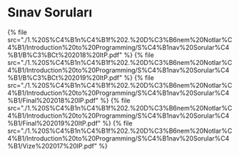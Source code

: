 # Sınav Soruları

<!--Index-->

{% file src="./1.%20S%C4%B1n%C4%B1f%202.%20D%C3%B6nem%20Notlar%C4%B1/Introduction%20to%20Programming/S%C4%B1nav%20Sorular%C4%B1/B%C3%BCt%202018%20ItP.pdf" %}
{% file src="./1.%20S%C4%B1n%C4%B1f%202.%20D%C3%B6nem%20Notlar%C4%B1/Introduction%20to%20Programming/S%C4%B1nav%20Sorular%C4%B1/B%C3%BCt%202019%20ItP.pdf" %}
{% file src="./1.%20S%C4%B1n%C4%B1f%202.%20D%C3%B6nem%20Notlar%C4%B1/Introduction%20to%20Programming/S%C4%B1nav%20Sorular%C4%B1/Final%202018%20IP.pdf" %}
{% file src="./1.%20S%C4%B1n%C4%B1f%202.%20D%C3%B6nem%20Notlar%C4%B1/Introduction%20to%20Programming/S%C4%B1nav%20Sorular%C4%B1/Final%202019%20ItP.pdf" %}
{% file src="./1.%20S%C4%B1n%C4%B1f%202.%20D%C3%B6nem%20Notlar%C4%B1/Introduction%20to%20Programming/S%C4%B1nav%20Sorular%C4%B1/Vize%202017%20IP.pdf" %}

<!--Index-->
